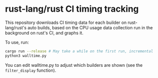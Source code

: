# rust-lang/rust CI timing tracking

This repository downloads CI timing data for each builder on rust-lang/rust's
auto builds, based on the CPU usage data collection run in the background on
rust's CI, and graphs it.

To use, run:

```bash
cargo run --release # May take a while on the first run, incremental
python3 walltime.py
```

You can edit walltime.py to adjust which builders are shown (see the
`filter_display` function).
